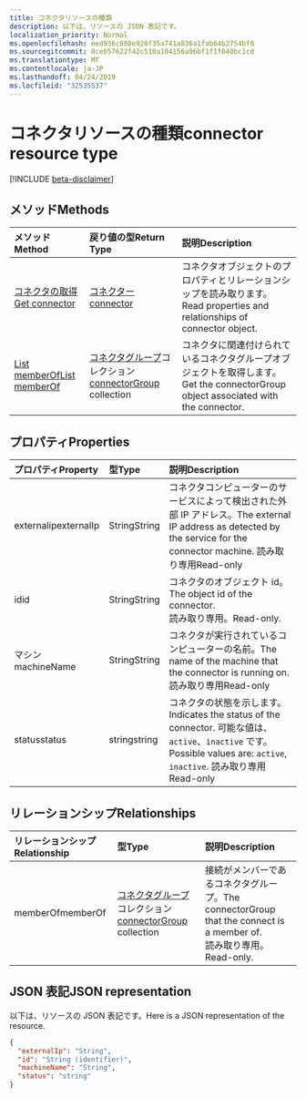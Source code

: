 ```yaml
---
title: コネクタリソースの種類
description: 以下は、リソースの JSON 表記です。
localization_priority: Normal
ms.openlocfilehash: eed936c808e920f35a741a836a1fab64b2754bf8
ms.sourcegitcommit: 0ce657622f42c510a104156a96bf1f1f040bc1cd
ms.translationtype: MT
ms.contentlocale: ja-JP
ms.lasthandoff: 04/24/2019
ms.locfileid: "32535537"
---
```

# <a name="connector-resource-type"></a><span data-ttu-id="0fcd8-103">コネクタリソースの種類</span><span class="sxs-lookup"><span data-stu-id="0fcd8-103">connector resource type</span></span>

[!INCLUDE [beta-disclaimer](../../includes/beta-disclaimer.md)]

<!-- Not supported items
|[Create connectorGroup](../api/connector-post-memberof.md) |[connectorGroup](connectorgroup.md)| Associate a connector with a new connectorGroup by posting to the memberOf collection.|
|[Update](../api/connector-update.md) | [connector](connector.md)   | Connectors are created when they are registed with the tenant. |
|[Delete](../api/connector-delete.md) | None |Delete connector object. |

-->

## <a name="methods"></a><span data-ttu-id="0fcd8-104">メソッド</span><span class="sxs-lookup"><span data-stu-id="0fcd8-104">Methods</span></span>

| <span data-ttu-id="0fcd8-105">メソッド</span><span class="sxs-lookup"><span data-stu-id="0fcd8-105">Method</span></span>           | <span data-ttu-id="0fcd8-106">戻り値の型</span><span class="sxs-lookup"><span data-stu-id="0fcd8-106">Return Type</span></span>    |<span data-ttu-id="0fcd8-107">説明</span><span class="sxs-lookup"><span data-stu-id="0fcd8-107">Description</span></span>|
|:---------------|:--------|:----------|
|[<span data-ttu-id="0fcd8-108">コネクタの取得</span><span class="sxs-lookup"><span data-stu-id="0fcd8-108">Get connector</span></span>](../api/connector-get.md) | [<span data-ttu-id="0fcd8-109">コネクター</span><span class="sxs-lookup"><span data-stu-id="0fcd8-109">connector</span></span>](connector.md) |<span data-ttu-id="0fcd8-110">コネクタオブジェクトのプロパティとリレーションシップを読み取ります。</span><span class="sxs-lookup"><span data-stu-id="0fcd8-110">Read properties and relationships of connector object.</span></span>|
|[<span data-ttu-id="0fcd8-111">List memberOf</span><span class="sxs-lookup"><span data-stu-id="0fcd8-111">List memberOf</span></span>](../api/connector-list-memberof.md) |<span data-ttu-id="0fcd8-112">[コネクタグループ](connectorgroup.md)コレクション</span><span class="sxs-lookup"><span data-stu-id="0fcd8-112">[connectorGroup](connectorgroup.md) collection</span></span>| <span data-ttu-id="0fcd8-113">コネクタに関連付けられているコネクタグループオブジェクトを取得します。</span><span class="sxs-lookup"><span data-stu-id="0fcd8-113">Get the connectorGroup object associated with the connector.</span></span>|

## <a name="properties"></a><span data-ttu-id="0fcd8-114">プロパティ</span><span class="sxs-lookup"><span data-stu-id="0fcd8-114">Properties</span></span>
| <span data-ttu-id="0fcd8-115">プロパティ</span><span class="sxs-lookup"><span data-stu-id="0fcd8-115">Property</span></span>     | <span data-ttu-id="0fcd8-116">型</span><span class="sxs-lookup"><span data-stu-id="0fcd8-116">Type</span></span>   |<span data-ttu-id="0fcd8-117">説明</span><span class="sxs-lookup"><span data-stu-id="0fcd8-117">Description</span></span>|
|:---------------|:--------|:----------|
|<span data-ttu-id="0fcd8-118">externalip</span><span class="sxs-lookup"><span data-stu-id="0fcd8-118">externalIp</span></span>|<span data-ttu-id="0fcd8-119">String</span><span class="sxs-lookup"><span data-stu-id="0fcd8-119">String</span></span>|<span data-ttu-id="0fcd8-120">コネクタコンピューターのサービスによって検出された外部 IP アドレス。</span><span class="sxs-lookup"><span data-stu-id="0fcd8-120">The external IP address as detected by the service for the connector machine.</span></span> <span data-ttu-id="0fcd8-121">読み取り専用</span><span class="sxs-lookup"><span data-stu-id="0fcd8-121">Read-only</span></span>|
|<span data-ttu-id="0fcd8-122">id</span><span class="sxs-lookup"><span data-stu-id="0fcd8-122">id</span></span>|<span data-ttu-id="0fcd8-123">String</span><span class="sxs-lookup"><span data-stu-id="0fcd8-123">String</span></span>| <span data-ttu-id="0fcd8-124">コネクタのオブジェクト id。</span><span class="sxs-lookup"><span data-stu-id="0fcd8-124">The object id of the connector.</span></span> <BR><span data-ttu-id="0fcd8-125">読み取り専用。</span><span class="sxs-lookup"><span data-stu-id="0fcd8-125">Read-only.</span></span>|
|<span data-ttu-id="0fcd8-126">マシン</span><span class="sxs-lookup"><span data-stu-id="0fcd8-126">machineName</span></span>|<span data-ttu-id="0fcd8-127">String</span><span class="sxs-lookup"><span data-stu-id="0fcd8-127">String</span></span>| <span data-ttu-id="0fcd8-128">コネクタが実行されているコンピューターの名前。</span><span class="sxs-lookup"><span data-stu-id="0fcd8-128">The name of the machine that the connector is running on.</span></span> <BR><span data-ttu-id="0fcd8-129">読み取り専用</span><span class="sxs-lookup"><span data-stu-id="0fcd8-129">Read-only</span></span>|
|<span data-ttu-id="0fcd8-130">status</span><span class="sxs-lookup"><span data-stu-id="0fcd8-130">status</span></span>|<span data-ttu-id="0fcd8-131">string</span><span class="sxs-lookup"><span data-stu-id="0fcd8-131">string</span></span>| <span data-ttu-id="0fcd8-132">コネクタの状態を示します。</span><span class="sxs-lookup"><span data-stu-id="0fcd8-132">Indicates the status of the connector.</span></span> <span data-ttu-id="0fcd8-133">可能な値は、`active`、`inactive` です。</span><span class="sxs-lookup"><span data-stu-id="0fcd8-133">Possible values are: `active`, `inactive`.</span></span> <span data-ttu-id="0fcd8-134">読み取り専用</span><span class="sxs-lookup"><span data-stu-id="0fcd8-134">Read-only</span></span> |

## <a name="relationships"></a><span data-ttu-id="0fcd8-135">リレーションシップ</span><span class="sxs-lookup"><span data-stu-id="0fcd8-135">Relationships</span></span>
| <span data-ttu-id="0fcd8-136">リレーションシップ</span><span class="sxs-lookup"><span data-stu-id="0fcd8-136">Relationship</span></span> | <span data-ttu-id="0fcd8-137">型</span><span class="sxs-lookup"><span data-stu-id="0fcd8-137">Type</span></span>   |<span data-ttu-id="0fcd8-138">説明</span><span class="sxs-lookup"><span data-stu-id="0fcd8-138">Description</span></span>|
|:---------------|:--------|:----------|
|<span data-ttu-id="0fcd8-139">memberOf</span><span class="sxs-lookup"><span data-stu-id="0fcd8-139">memberOf</span></span>|<span data-ttu-id="0fcd8-140">[コネクタグループ](connectorgroup.md)コレクション</span><span class="sxs-lookup"><span data-stu-id="0fcd8-140">[connectorGroup](connectorgroup.md) collection</span></span>| <span data-ttu-id="0fcd8-141">接続がメンバーであるコネクタグループ。</span><span class="sxs-lookup"><span data-stu-id="0fcd8-141">The connectorGroup that the connect is a member of.</span></span><br><span data-ttu-id="0fcd8-142">読み取り専用。</span><span class="sxs-lookup"><span data-stu-id="0fcd8-142">Read-only.</span></span> |

## <a name="json-representation"></a><span data-ttu-id="0fcd8-143">JSON 表記</span><span class="sxs-lookup"><span data-stu-id="0fcd8-143">JSON representation</span></span>

<span data-ttu-id="0fcd8-144">以下は、リソースの JSON 表記です。</span><span class="sxs-lookup"><span data-stu-id="0fcd8-144">Here is a JSON representation of the resource.</span></span>

<!-- {
  "blockType": "resource",
  "optionalProperties": [

  ],
  "@odata.type": "microsoft.graph.connector"
}-->

```json
{
  "externalIp": "String",
  "id": "String (identifier)",
  "machineName": "String",
  "status": "string"
}

```

<!-- uuid: 8fcb5dbc-d5aa-4681-8e31-b001d5168d79
2015-10-25 14:57:30 UTC -->
<!--
{
  "type": "#page.annotation",
  "description": "connector resource",
  "keywords": "",
  "section": "documentation",
  "tocPath": "",
  "suppressions": [
    "Error: /api-reference/beta/resources/connector.md:\r\n      Exception processing links.\r\n    System.ArgumentException: Link Definition was null. Link text: !INCLUDE [beta-disclaimer](../../includes/beta-disclaimer.md)\r\n      at ApiDoctor.Validation.DocFile.get_LinkDestinations()\r\n      at ApiDoctor.Validation.DocSet.ValidateLinks(Boolean includeWarnings, String[] relativePathForFiles, IssueLogger issues, Boolean requireFilenameCaseMatch, Boolean printOrphanedFiles)"
  ]
}
-->
